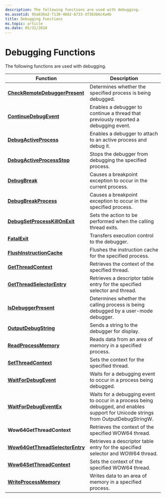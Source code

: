 ```yaml
---
description: The following functions are used with debugging.
ms.assetid: 95a838a2-f138-4682-b733-3f363b6c4a4b
title: Debugging Functions
ms.topic: article
ms.date: 05/31/2018
---
```


# Debugging Functions

The following functions are used with debugging.



| Function                                                           | Description                                                                         |
|--------------------------------------------------------------------|-------------------------------------------------------------------------------------|
| [**CheckRemoteDebuggerPresent**](/windows/win32/api/debugapi/nf-debugapi-checkremotedebuggerpresent)   | Determines whether the specified process is being debugged.                         |
| [**ContinueDebugEvent**](/windows/win32/api/debugapi/nf-debugapi-continuedebugevent)                   | Enables a debugger to continue a thread that previously reported a debugging event. |
| [**DebugActiveProcess**](/windows/win32/api/debugapi/nf-debugapi-debugactiveprocess)                   | Enables a debugger to attach to an active process and debug it.                     |
| [**DebugActiveProcessStop**](/windows/win32/api/debugapi/nf-debugapi-debugactiveprocessstop)           | Stops the debugger from debugging the specified process.                            |
| [**DebugBreak**](/windows/win32/api/debugapi/nf-debugapi-debugbreak)                                   | Causes a breakpoint exception to occur in the current process.                      |
| [**DebugBreakProcess**](/windows/desktop/api/WinBase/nf-winbase-debugbreakprocess)                     | Causes a breakpoint exception to occur in the specified process.                    |
| [**DebugSetProcessKillOnExit**](/windows/desktop/api/WinBase/nf-winbase-debugsetprocesskillonexit)     | Sets the action to be performed when the calling thread exits.                      |
| [**FatalExit**](/windows/desktop/api/WinBase/nf-winbase-fatalexit)                                     | Transfers execution control to the debugger.                                        |
| [**FlushInstructionCache**](/windows/win32/api/processthreadsapi/nf-processthreadsapi-flushinstructioncache)             | Flushes the instruction cache for the specified process.                            |
| [**GetThreadContext**](/windows/win32/api/processthreadsapi/nf-processthreadsapi-getthreadcontext)                       | Retrieves the context of the specified thread.                                      |
| [**GetThreadSelectorEntry**](/windows/desktop/api/WinBase/nf-winbase-getthreadselectorentry)           | Retrieves a descriptor table entry for the specified selector and thread.           |
| [**IsDebuggerPresent**](/windows/win32/api/debugapi/nf-debugapi-isdebuggerpresent)                     | Determines whether the calling process is being debugged by a user-mode debugger.   |
| [**OutputDebugString**](/windows/win32/api/debugapi/nf-debugapi-outputdebugstringa)                     | Sends a string to the debugger for display.                                         |
| [**ReadProcessMemory**](/windows/win32/api/memoryapi/nf-memoryapi-readprocessmemory)                     | Reads data from an area of memory in a specified process.                           |
| [**SetThreadContext**](/windows/win32/api/processthreadsapi/nf-processthreadsapi-setthreadcontext)                       | Sets the context for the specified thread.                                          |
| [**WaitForDebugEvent**](/windows/win32/api/debugapi/nf-debugapi-waitfordebugevent)                     | Waits for a debugging event to occur in a process being debugged.                   |
| [**WaitForDebugEventEx**](/windows/win32/api/debugapi/nf-debugapi-waitfordebugeventex)                     | Waits for a debugging event to occur in a process being debugged, and enables support for Unicode strings from OutputDebugStringW.                   |
| **Wow64GetThreadContext**          | Retrieves the context of the specified WOW64 thread.                                |
| [**Wow64GetThreadSelectorEntry**](/windows/desktop/api/WinBase/nf-winbase-wow64getthreadselectorentry) | Retrieves a descriptor table entry for the specified selector and WOW64 thread.     |
| [**Wow64SetThreadContext**](/windows/desktop/api/WinBase/nf-winbase-wow64setthreadcontext)             | Sets the context of the specified WOW64 thread.                                     |
| [**WriteProcessMemory**](/windows/win32/api/memoryapi/nf-memoryapi-writeprocessmemory)                   | Writes data to an area of memory in a specified process.                            |



 

 

 
